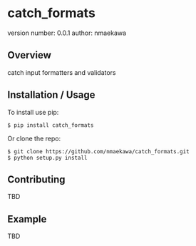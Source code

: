 catch_formats
===============================

version number: 0.0.1
author: nmaekawa

Overview
--------

catch input formatters and validators

Installation / Usage
--------------------

To install use pip:

    $ pip install catch_formats


Or clone the repo:

    $ git clone https://github.com/nmaekawa/catch_formats.git
    $ python setup.py install

Contributing
------------

TBD

Example
-------

TBD

